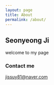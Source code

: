 ```yaml
---
layout: page
title: About
permalink: /about/
---
```



## Seonyeong Ji

welcome to my page


### Contact me

[jissuy81@naver.com](mailto:jissuy81@naver.com)
